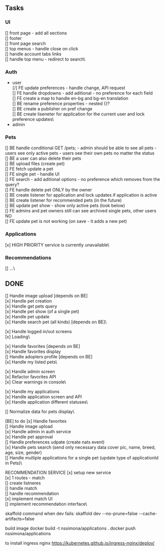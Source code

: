 ## Tasks

### UI

[] front page - add all sections\
[] footer\
[] front page search\
[] top menus - handle close on click\
[] handle account tabs links\
[] handle top menu - redirect to search\

### Auth

- user\
  [/] FE update preferences - handle change, API request\
  [] FE handle dropdowns - add aditional - no preference for each field\
  [] FE create a map to handle en-bg and bg-en translation\
  [] BE rename preference properties - nested {}?\
  [] BE create a publisher on pref change\
  [] BE create liseneter for application for the current user and lock preference updates\
- admin

### Pets

[] BE handle conditional GET /pets; - admin should be able to see all pets - users see only active pets - users see their own pets no matter the status\
[] BE a user can also delete their pets\
[] BE upload files (create pet)\
[] FE fetch update a pet\
[] FE single pet - handle UI\
[] FE search - add aditional options - no preference which removes from the query?\
[] FE handle delete pet ONLY by the owner\
[] BE create listener for application and lock updates if application is active\
[] BE create listener for recommended pets (in the future)\
[] BE update pet show - show only active pets (look below)\
[] FE admins and pet owners still can see archived single pets, other users NO\
[] FE update pet is not working (on save - it adds a new pet)

### Applications

[x] HIGH PRIORITY service is currently unavailable\

### Recommendations

[] ...\

## DONE

[] Handle image upload [depends on BE]\
[x] Handle pet creation\
[x] Handle get pets query\
[x] Handle pet show (of a single pet)\
[x] Handle pet update\
[x] Handle search pet (all kinds) [depends on BE]\

[x] Handle logged in/out screens\
[x] Loading\

[x] Handle favorites [depends on BE]\
[x] Handle favorites display\
[] Handle adopters profile [depends on BE]\
[x] Handle my listed pets\

[x] Handle admin screen\
[x] Refactor favorites API\
[x] Clear warnings in console\

[x] Handle my applications\
[x] Handle application screen and API\
[x] Handle application different statuses\

[] Normalize data for pets display\

[BE] to do
[x] Handle favorites \
[] Handle image upload\
[x] Handle admin in auth service\
[x] Handle pet approval\
[] Handle preferences udpate (create nats event)\
[x] Handle pets search (send only necessary data cover pic, name, breed, age, size, gender)\
[] Handle multiple applications for a single pet (update type of applicationId in Pets)\

RECOMMENDATION SERVICE
[x] setup new service\
[x] 1 routes - match\
[] create listneres\
[] handle match\
[] handle recommendation\
[x] implement match UI\
[] implement recommendation interface\

skaffold command when dev fails:
skaffold dev --no-prune=false --cache-artifacts=false

build image
docker build -t nssimona/applications .
docker push nssimona/applications

to install ingress nginx
https://kubernetes.github.io/ingress-nginx/deploy/
